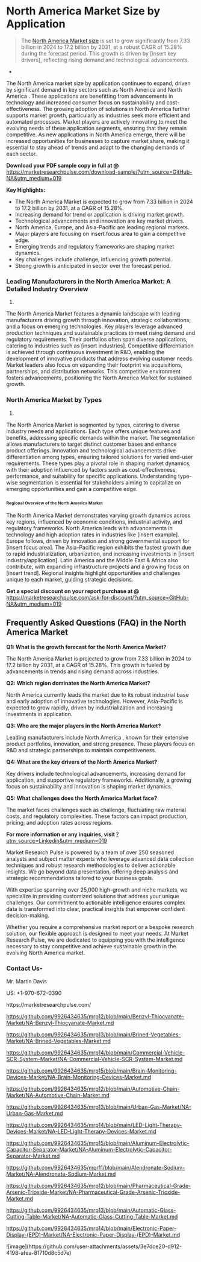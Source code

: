 <h1>North America  Market&nbsp;Size by Application</h1><blockquote><p>The <a href="https://marketresearchpulse.com/download-sample/?utm_source=GitHub-NA&amp;utm_medium=019">North America  Market size</a> is set to grow significantly from 7.33 billion in 2024 to 17.2 billion by 2031, at a robust CAGR of 15.28% during the forecast period. This growth is driven by [insert key drivers], reflecting rising demand and technological advancements.</p></blockquote><ul><li></li></ul><p>The North America  market size by application continues to expand, driven by significant demand in key sectors such as North America  and North America . These applications are benefitting from advancements in technology and increased consumer focus on sustainability and cost-effectiveness. The growing adoption of solutions in North America  further supports market growth, particularly as industries seek more efficient and automated processes. Market players are actively innovating to meet the evolving needs of these application segments, ensuring that they remain competitive. As new applications in North America  emerge, there will be increased opportunities for businesses to capture market share, making it essential to stay ahead of trends and adapt to the changing demands of each sector.</p><p><strong>Download your PDF sample copy in full at @ </strong><a href="https://marketresearchpulse.com/download-sample/?utm_source=GitHub-NA&amp;utm_medium=019">https://marketresearchpulse.com/download-sample/?utm_source=GitHub-NA&amp;utm_medium=019</a></p><p><strong>Key Highlights: </strong></p><ul><li>The North America  Market is expected to grow from 7.33 billion in 2024 to 17.2 billion by 2031, at a CAGR of 15.28%.</li><li>Increasing demand for trend or application is driving market growth.</li><li>Technological advancements and innovation are key market drivers.</li><li>North America, Europe, and Asia-Pacific are leading regional markets.</li><li>Major players are focusing on insert focus area to gain a competitive edge.</li><li>Emerging trends and regulatory frameworks are shaping market dynamics.</li><li>Key challenges include challenge, influencing growth potential.</li><li>Strong growth is anticipated in sector over the forecast period.</li></ul><h3>Leading Manufacturers in the North America  Market: A Detailed Industry Overview</h3><ol><li></li></ol><div class="flex max-w-full flex-col flex-grow"><div class="min-h-8 text-message flex w-full flex-col items-end gap-2 whitespace-normal break-words [.text-message+&amp;]:mt-5" dir="auto" data-message-author-role="assistant" data-message-id="fd8432e4-4910-450d-b182-61b7bfb0a01f" data-message-model-slug="gpt-4o"><div class="flex w-full flex-col gap-1 empty:hidden first:pt-[3px]"><div class="markdown prose w-full break-words dark:prose-invert light"><p>The North America  Market features a dynamic landscape with leading manufacturers driving growth through innovation, strategic collaborations, and a focus on emerging technologies. Key players leverage advanced production techniques and sustainable practices to meet rising demand and regulatory requirements. Their portfolios often span diverse applications, catering to industries such as [insert industries]. Competitive differentiation is achieved through continuous investment in R&amp;D, enabling the development of innovative products that address evolving customer needs. Market leaders also focus on expanding their footprint via acquisitions, partnerships, and distribution networks. This competitive environment fosters advancements, positioning the North America  Market for sustained growth.</p></div></div></div></div><h3>North America  Market by Types</h3><ol><li></li></ol><div class="flex max-w-full flex-col flex-grow"><div class="min-h-8 text-message flex w-full flex-col items-end gap-2 whitespace-normal break-words [.text-message+&amp;]:mt-5" dir="auto" data-message-author-role="assistant" data-message-id="084470be-0bb7-4664-bddf-5156b4f41249" data-message-model-slug="gpt-4o-mini"><div class="flex w-full flex-col gap-1 empty:hidden first:pt-[3px]"><div class="markdown prose w-full break-words dark:prose-invert light"><p>The North America  Market is segmented by types, catering to diverse industry needs and applications. Each type offers unique features and benefits, addressing specific demands within the market. The segmentation allows manufacturers to target distinct customer bases and enhance product offerings. Innovation and technological advancements drive differentiation among types, ensuring tailored solutions for varied end-user requirements. These types play a pivotal role in shaping market dynamics, with their adoption influenced by factors such as cost-effectiveness, performance, and suitability for specific applications. Understanding type-wise segmentation is essential for stakeholders aiming to capitalize on emerging opportunities and gain a competitive edge.</p></div></div></div></div><h3><span style="font-size: 11px;">Regional Overview of the North America  Market</span></h3><div class="flex max-w-full flex-col flex-grow"><div class="min-h-8 text-message flex w-full flex-col items-end gap-2 whitespace-normal break-words [.text-message+&amp;]:mt-5" dir="auto" data-message-author-role="assistant" data-message-id="e9038762-ce64-4e30-91c9-9bd413514231" data-message-model-slug="gpt-4o-mini"><div class="flex w-full flex-col gap-1 empty:hidden first:pt-[3px]"><div class="markdown prose w-full break-words dark:prose-invert light"><p>The North America  Market demonstrates varying growth dynamics across key regions, influenced by economic conditions, industrial activity, and regulatory frameworks. North America leads with advancements in technology and high adoption rates in industries like [insert example]. Europe follows, driven by innovation and strong governmental support for [insert focus area]. The Asia-Pacific region exhibits the fastest growth due to rapid industrialization, urbanization, and increasing investments in [insert industry/application]. Latin America and the Middle East &amp; Africa also contribute, with expanding infrastructure projects and a growing focus on [insert trend]. Regional insights highlight opportunities and challenges unique to each market, guiding strategic decisions.</p></div></div></div></div><p><strong>Get a special discount on your report purchase at @ </strong><a href="https://marketresearchpulse.com/ask-for-discount/?utm_source=GitHub-NA&amp;utm_medium=019">https://marketresearchpulse.com/ask-for-discount/?utm_source=GitHub-NA&amp;utm_medium=019</a></p><h2>Frequently Asked Questions (FAQ) in the North America  Market</h2><p><strong>Q1: What is the growth forecast for the North America  Market?</strong></p><p>The North America  Market is projected to grow from 7.33 billion in 2024 to 17.2 billion by 2031, at a CAGR of 15.28%. This growth is fueled by advancements in trends and rising demand across industries.</p><p><strong>Q2: Which region dominates the North America  Market?</strong></p><p>North America currently leads the market due to its robust industrial base and early adoption of innovative technologies. However, Asia-Pacific is expected to grow rapidly, driven by industrialization and increasing investments in application.</p><p><strong>Q3: Who are the major players in the North America  Market?</strong></p><p>Leading manufacturers include North America , known for their extensive product portfolios, innovation, and strong presence. These players focus on R&amp;D and strategic partnerships to maintain competitiveness.</p><p><strong>Q4: What are the key drivers of the North America  Market?</strong></p><p>Key drivers include technological advancements, increasing demand for application, and supportive regulatory frameworks. Additionally, a growing focus on sustainability and innovation is shaping market dynamics.</p><p><strong>Q5: What challenges does the North America  Market face?</strong></p><p>The market faces challenges such as challenge, fluctuating raw material costs, and regulatory complexities. These factors can impact production, pricing, and adoption rates across regions.</p><p><strong>For more information or any inquiries, visit&nbsp;</strong><a href="?utm_source=Linkedin&utm_medium=019">?utm_source=Linkedin&utm_medium=019</a></p><p>Market Research Pulse is powered by a team of over 250 seasoned analysts and subject matter experts who leverage advanced data collection techniques and robust research methodologies to deliver actionable insights. We go beyond data presentation, offering deep analysis and strategic recommendations tailored to your business goals.</p><p>With expertise spanning over 25,000 high-growth and niche markets, we specialize in providing customized solutions that address your unique challenges. Our commitment to actionable intelligence ensures complex data is transformed into clear, practical insights that empower confident decision-making.</p><p>Whether you require a comprehensive market report or a bespoke research solution, our flexible approach is designed to meet your needs. At Market Research Pulse, we are dedicated to equipping you with the intelligence necessary to stay competitive and achieve sustainable growth in the evolving North America  market.</p><h3><strong>Contact Us-</strong></h3><p>Mr. Martin Davis</p><p>US: +1-970-672-0390</p><p>https://marketresearchpulse.com/</p><p><a href="https://github.com/9926434635/mrp12/blob/main/Benzyl-Thiocyanate-Market/NA-Benzyl-Thiocyanate-Market.md">https://github.com/9926434635/mrp12/blob/main/Benzyl-Thiocyanate-Market/NA-Benzyl-Thiocyanate-Market.md</a></p><p><a href="https://github.com/9926434635/mrp13/blob/main/Brined-Vegetables-Market/NA-Brined-Vegetables-Market.md">https://github.com/9926434635/mrp13/blob/main/Brined-Vegetables-Market/NA-Brined-Vegetables-Market.md</a></p><p><a href="https://github.com/9926434635/mrp14/blob/main/Commercial-Vehicle-SCR-System-Market/NA-Commercial-Vehicle-SCR-System-Market.md">https://github.com/9926434635/mrp14/blob/main/Commercial-Vehicle-SCR-System-Market/NA-Commercial-Vehicle-SCR-System-Market.md</a></p><p><a href="https://github.com/9926434635/mrp15/blob/main/Brain-Monitoring-Devices-Market/NA-Brain-Monitoring-Devices-Market.md">https://github.com/9926434635/mrp15/blob/main/Brain-Monitoring-Devices-Market/NA-Brain-Monitoring-Devices-Market.md</a></p><p><a href="https://github.com/9926434635/mrp12/blob/main/Automotive-Chain-Market/NA-Automotive-Chain-Market.md">https://github.com/9926434635/mrp12/blob/main/Automotive-Chain-Market/NA-Automotive-Chain-Market.md</a></p><p><a href="https://github.com/9926434635/mrp13/blob/main/Urban-Gas-Market/NA-Urban-Gas-Market.md">https://github.com/9926434635/mrp13/blob/main/Urban-Gas-Market/NA-Urban-Gas-Market.md</a></p><p><a href="https://github.com/9926434635/mrp14/blob/main/LED-Light-Therapy-Devices-Market/NA-LED-Light-Therapy-Devices-Market.md">https://github.com/9926434635/mrp14/blob/main/LED-Light-Therapy-Devices-Market/NA-LED-Light-Therapy-Devices-Market.md</a></p><p><a href="https://github.com/9926434635/mrp15/blob/main/Aluminum-Electrolytic-Capacitor-Separator-Market/NA-Aluminum-Electrolytic-Capacitor-Separator-Market.md">https://github.com/9926434635/mrp15/blob/main/Aluminum-Electrolytic-Capacitor-Separator-Market/NA-Aluminum-Electrolytic-Capacitor-Separator-Market.md</a></p><p><a href="https://github.com/9926434635/mpr11/blob/main/Alendronate-Sodium-Market/NA-Alendronate-Sodium-Market.md">https://github.com/9926434635/mpr11/blob/main/Alendronate-Sodium-Market/NA-Alendronate-Sodium-Market.md</a></p><p><a href="https://github.com/9926434635/mrp12/blob/main/Pharmaceutical-Grade-Arsenic-Trioxide-Market/NA-Pharmaceutical-Grade-Arsenic-Trioxide-Market.md">https://github.com/9926434635/mrp12/blob/main/Pharmaceutical-Grade-Arsenic-Trioxide-Market/NA-Pharmaceutical-Grade-Arsenic-Trioxide-Market.md</a></p><p><a href="https://github.com/9926434635/mrp13/blob/main/Automatic-Glass-Cutting-Table-Market/NA-Automatic-Glass-Cutting-Table-Market.md">https://github.com/9926434635/mrp13/blob/main/Automatic-Glass-Cutting-Table-Market/NA-Automatic-Glass-Cutting-Table-Market.md</a></p><p><a href="https://github.com/9926434635/mrp14/blob/main/Electronic-Paper-Display-(EPD)-Market/NA-Electronic-Paper-Display-(EPD)-Market.md">https://github.com/9926434635/mrp14/blob/main/Electronic-Paper-Display-(EPD)-Market/NA-Electronic-Paper-Display-(EPD)-Market.md</a></p>
![image](https://github.com/user-attachments/assets/3e7dce20-d912-4198-afea-81710d8c5d7e)
